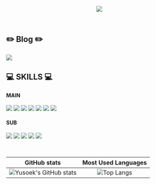 <p align="center">
  <img src="https://capsule-render.vercel.app/api?text=YuSeok%20Hong&fontColor=00AEFF&animation=fadeIn&type=soft&color=050f2c"/>
</p>       
</br>

## <p>✏️ Blog ✏️</p>
<p> 
  <a href="https://velog.io/@yshjft"><img src = "https://img.shields.io/badge/Velog-12B886?style=flat&logo=Vimeo&logoColor=ffffff"/></a>
</p>


## <p>💻 SKILLS 💻</p>
#### <p>MAIN</p>
<p>
  <img src="https://img.shields.io/badge/Java-007396?style=flat&logo=Java&logoColor=white"/>
  <img src="https://img.shields.io/badge/Spring Boot-6DB33F?style=flat&logo=Spring Boot&logoColor=white"/>
  <img src="https://img.shields.io/badge/MySql-4479A1?style=flat&logo=MySql&logoColor=white"/>
  <img src="https://img.shields.io/badge/Redis-DC382D?style=flat&logo=Redis&logoColor=white"/>
  <img src="https://img.shields.io/badge/Docker-2496ED?style=flat&logo=Docker&logoColor=white"/>
  <img src="https://img.shields.io/badge/Git-F05032?style=flat&logo=Git&logoColor=white"/>
  <img src="https://img.shields.io/badge/GitHub-181717?style=flat&logo=GitHub&logoColor=white"/>

</p>

#### <p>SUB</p>
<p>
  <img src="https://img.shields.io/badge/Spring Security-6DB33F?style=flat&logo=Spring Security&logoColor=white"/>
  <img src="https://img.shields.io/badge/NGINX-009639?style=flat&logo=NGINX&logoColor=white"/>
  <img src="https://img.shields.io/badge/Elasticsearch-005571?style=flat&logo=Elasticsearch&logoColor=white"/>
  <img src="https://img.shields.io/badge/React-61DAFB?style=flat&logo=React&logoColor=white"/>
  <img src="https://img.shields.io/badge/Amazon AWS-232F3E?style=flat&logo=Amazon AWS&logoColor=white"/>
</p>
</br>


<p align="center">
  
|GitHub stats|Most Used Languages|
|:---:|:---:|
|![Yusoek's GitHub stats](https://github-readme-stats.vercel.app/api?username=yshjft&show_icons=true&theme=algolia)|![Top Langs](https://github-readme-stats.vercel.app/api/top-langs/?username=yshjft&layout=compact&theme=algolia)|
  
</p>
